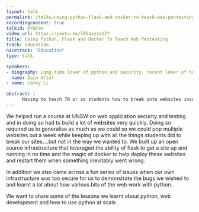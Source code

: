 ```yaml
---
layout: talk
permalink: /talks/using-python-flask-and-docker-to-teach-web-pentesting
recordingconsent: true
talkid: R7NF9H
video_url: https://youtu.be/l0Sazyzs1IY
title: Using Python, Flask and Docker To Teach Web Pentesting
track: education
nicetrack: "Education"
type: talk

speakers:
- biography: Long time lover of python and security, recent lover of hot cross buns.
  name: Zain Afzal
- name: Carey Li

abstract: | 
      Having to teach 70 or so students how to break into websites involves building infrastructure to host a lot of websites which are designed to be hacked, poked, prodded and brute forced. Hear us talk about how we were able to keep up thanks to python + friends!
---
```


We helped run a course at UNSW on web application security and testing and in doing so had to build a lot of websites very quickly. Doing so required us to generalise as much as we could so we could pop multiple websites out a week while keeping up with all the things students did to break our sites....but not in the way we wanted to.
We built up an open source infrastructure that leveraged the ability of flask to get a site up and running in no time and the magic of docker to help deploy these websites and restart them when something inevitably went wrong. 

In addition we also came across a fun series of issues when our own infrastructure was too secure for us to demonstrate the bugs we wished to and learnt a lot about how various bits of the web work with python.

We want to share some of the lessons we learnt about python, web development and how to use python at scale.
